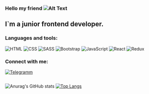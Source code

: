 ### Hello my friend ![Alt Text](https://i.gifer.com/7cHR.gif)

## I`m a junior frontend developer.

### Languages and tools:
![HTML](https://img.shields.io/badge/-HTML-04110f?style=for-the-badge&logo=html&logoColor=e44d26)
![CSS](https://img.shields.io/badge/-CSS-04110f?style=for-the-badge&logo=css&logoColor=1c80bf)
![SASS](https://img.shields.io/badge/-SASS-04110f?style=for-the-badge&logo=sass&logoColor=cb6699)
![Bootstrap](https://img.shields.io/badge/-Bootstrap-04110f?style=for-the-badge&logo=Bootstrap&logoColor=7952b3)
![JavaScript](https://img.shields.io/badge/-JavaScript-04110f?style=for-the-badge&logo=JavaScript&logoColor=ebce46)
![React](https://img.shields.io/badge/-React-04110f?style=for-the-badge&logo=React&logoColor=9ce8fc)
![Redux](https://img.shields.io/badge/-Redux-04110f?style=for-the-badge&logo=Redux&logoColor=764abc)

### Connect with me:
[![Telegramm](https://img.shields.io/badge/-Telegramm-04110f?style=for-the-badge&logo=Telegramm&logoColor=418cb8)](https://t.me/zzEvgeniyz)

##
![Anurag's GitHub stats](https://github-readme-stats.vercel.app/api?username=Evgeniy3&show_icons=true&theme=radical)
[![Top Langs](https://github-readme-stats.vercel.app/api/top-langs/?username=Evgeniy3&layout=compact&theme=radical)](https://github.com/anuraghazra/github-readme-stats)